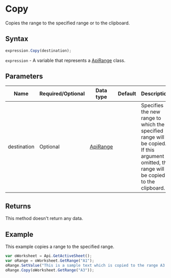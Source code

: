 # Copy

Copies the range to the specified range or to the clipboard.

## Syntax

```javascript
expression.Copy(destination);
```

`expression` - A variable that represents a [ApiRange](../ApiRange.md) class.

## Parameters

| **Name** | **Required/Optional** | **Data type** | **Default** | **Description** |
| ------------- | ------------- | ------------- | ------------- | ------------- |
| destination | Optional | [ApiRange](../../ApiRange/ApiRange.md) |  | Specifies the new range to which the specified range will be copied. If this argument is omitted, the range will be copied to the clipboard. |

## Returns

This method doesn't return any data.

## Example

This example copies a range to the specified range.

```javascript
var oWorksheet = Api.GetActiveSheet();
var oRange = oWorksheet.GetRange("A1");
oRange.SetValue("This is a sample text which is copied to the range A3.");
oRange.Copy(oWorksheet.GetRange("A3"));
```
